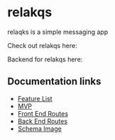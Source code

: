 # relakqs
relaqks is a simple messaging app

Check out relakqs here:

Backend for relakqs here:

## Documentation links
- [Feature List](https://github.com/arkaneshiro/relakqs/blob/master/Documentation/feature-list.md)
- [MVP](https://github.com/arkaneshiro/relakqs/blob/master/Documentation/mvp.md)
- [Front End Routes](https://github.com/arkaneshiro/relakqs/blob/master/Documentation/frontEndRoutes.md)
- [Back End Routes](https://github.com/arkaneshiro/relakqs/blob/master/Documentation/backEndRoutes.md)
- [Schema Image](https://github.com/arkaneshiro/relakqs/blob/master/Documentation/schema.png)
